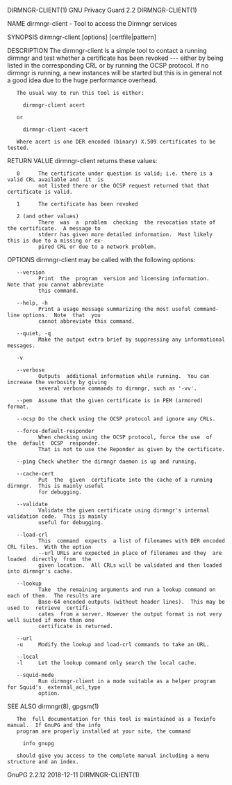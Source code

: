 DIRMNGR-CLIENT(1)                        GNU Privacy Guard 2.2                       DIRMNGR-CLIENT(1)

NAME
       dirmngr-client - Tool to access the Dirmngr services

SYNOPSIS
       dirmngr-client [options] [certfile|pattern]

DESCRIPTION
       The dirmngr-client is a simple tool to contact a running dirmngr and test whether a certificate
       has been revoked --- either by being listed in the corresponding CRL or  by  running  the  OCSP
       protocol.  If no dirmngr is running, a new instances will be started but this is in general not
       a good idea due to the huge performance overhead.

       The usual way to run this tool is either:

         dirmngr-client acert

       or

         dirmngr-client <acert

       Where acert is one DER encoded (binary) X.509 certificates to be tested.

RETURN VALUE
       dirmngr-client returns these values:

       0      The certificate under question is valid; i.e. there is a valid CRL available and  it  is
              not listed there or the OCSP request returned that that certificate is valid.

       1      The certificate has been revoked

       2 (and other values)
              There  was  a  problem  checking  the revocation state of the certificate.  A message to
              stderr has given more detailed information.  Most likely this is due to a missing or ex‐
              pired CRL or due to a network problem.

OPTIONS
       dirmngr-client may be called with the following options:

       --version
              Print  the  program  version and licensing information.  Note that you cannot abbreviate
              this command.

       --help, -h
              Print a usage message summarizing the most useful command-line options.  Note  that  you
              cannot abbreviate this command.

       --quiet, -q
              Make the output extra brief by suppressing any informational messages.

       -v

       --verbose
              Outputs  additional information while running.  You can increase the verbosity by giving
              several verbose commands to dirmngr, such as '-vv'.

       --pem  Assume that the given certificate is in PEM (armored) format.

       --ocsp Do the check using the OCSP protocol and ignore any CRLs.

       --force-default-responder
              When checking using the OCSP protocol, force the use  of  the  default  OCSP  responder.
              That is not to use the Reponder as given by the certificate.

       --ping Check whether the dirmngr daemon is up and running.

       --cache-cert
              Put  the  given  certificate into the cache of a running dirmngr.  This is mainly useful
              for debugging.

       --validate
              Validate the given certificate using dirmngr's internal validation code.  This is mainly
              useful for debugging.

       --load-crl
              This  command  expects  a list of filenames with DER encoded CRL files.  With the option
              --url URLs are expected in place of filenames and they  are  loaded  directly  from  the
              given location.  All CRLs will be validated and then loaded into dirmngr's cache.

       --lookup
              Take  the remaining arguments and run a lookup command on each of them.  The results are
              Base-64 encoded outputs (without header lines).  This may be used to  retrieve  certifi‐
              cates  from a server. However the output format is not very well suited if more than one
              certificate is returned.

       --url
       -u     Modify the lookup and load-crl commands to take an URL.

       --local
       -l     Let the lookup command only search the local cache.

       --squid-mode
              Run dirmngr-client in a mode suitable as a helper program for Squid's  external_acl_type
              option.

SEE ALSO
       dirmngr(8), gpgsm(1)

       The  full documentation for this tool is maintained as a Texinfo manual.  If GnuPG and the info
       program are properly installed at your site, the command

         info gnupg

       should give you access to the complete manual including a menu structure and an index.

GnuPG 2.2.12                                  2018-12-11                             DIRMNGR-CLIENT(1)
